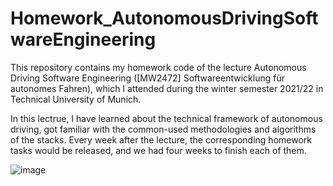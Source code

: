 # Homework_AutonomousDrivingSoftwareEngineering
This repository contains my homework code of the lecture Autonomous Driving Software Engineering ([MW2472] Softwareentwicklung für autonomes Fahren), which I attended during the winter semester 2021/22 in Technical University of Munich.

In this lectrue, I have learned about the technical framework of autonomous driving, got familiar with the common-used methodologies and algorithms of the stacks.
Every week after the lecture, the corresponding homework tasks would be released, and we had four weeks to finish each of them.

![image](https://user-images.githubusercontent.com/83095045/159155710-358f6139-f5ec-4160-8129-f2246f73bb70.png)
